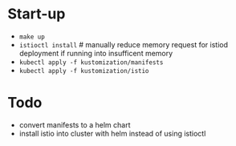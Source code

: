 # Start-up
* ```make up```
* ```istioctl install``` # manually reduce memory request for istiod deployment if running into insufficent memory
* ```kubectl apply -f kustomization/manifests```
* ```kubectl apply -f kustomization/istio```

# Todo
* convert manifests to a helm chart
* install istio into cluster with helm instead of using istioctl